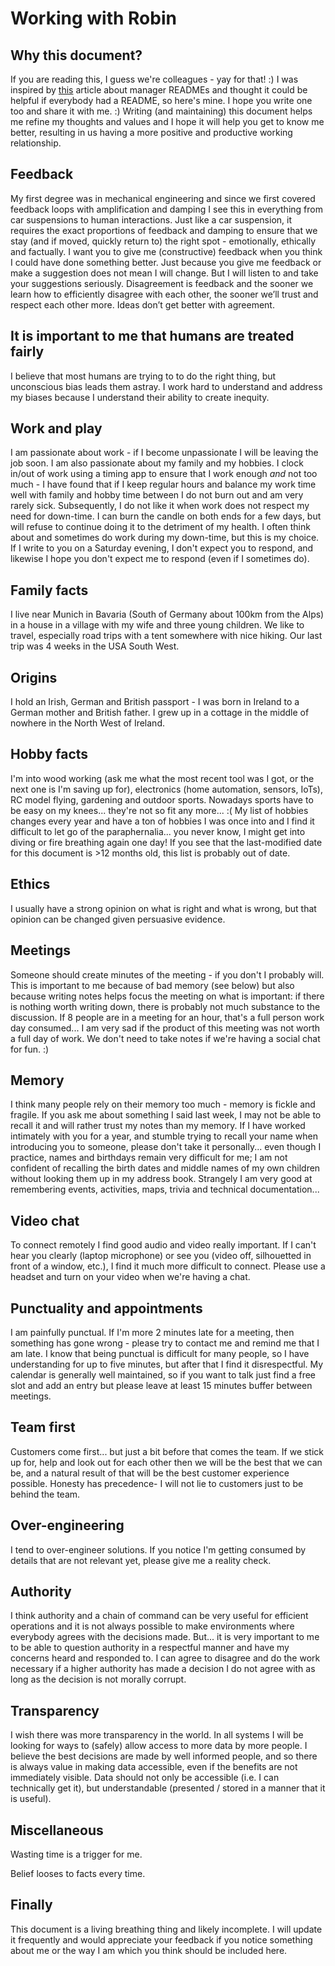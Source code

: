 # Working with Robin

## Why this document?

If you are reading this, I guess we're colleagues - yay for that! :)
I was inspired by [this](https://hackernoon.com/12-manager-readmes-from-silicon-valleys-top-tech-companies-26588a660afe) article about manager READMEs and thought it could be helpful if everybody had a README, so here's mine.  I hope you write one too and share it with me. :)
Writing (and maintaining) this document helps me refine my thoughts and values and I hope it will help you get to know me better, resulting in us having a more positive and productive working relationship.

## Feedback

My first degree was in mechanical engineering and since we first covered feedback loops with amplification and damping I see this in everything from car suspensions to human interactions.  Just like a car suspension, it requires the exact proportions of feedback and damping to ensure that we stay (and if moved, quickly return to) the right spot - emotionally, ethically and factually.
I want you to give me (constructive) feedback when you think I could have done something better.
Just because you give me feedback or make a suggestion does not mean I will change.  But I will listen to and take your suggestions seriously.
Disagreement is feedback and the sooner we learn how to efficiently disagree with each other, the sooner we’ll trust and respect each other more. Ideas don’t get better with agreement.

## It is important to me that humans are treated fairly

I believe that most humans are trying to to do the right thing, but unconscious bias leads them astray. I work hard to understand and address my biases because I understand their ability to create inequity.

## Work and play

I am passionate about work - if I become unpassionate I will be leaving the job soon.  I am also passionate about my family and my hobbies.  I clock in/out of work using a timing app to ensure that I work enough _and_ not too much - I have found that if I keep regular hours and balance my work time well with family and hobby time between I do not burn out and am very rarely sick.  Subsequently, I do not like it when work does not respect my need for down-time.  I can burn the candle on both ends for a few days, but will refuse to continue doing it to the detriment of my health.
I often think about and sometimes do work during my down-time, but this is my choice.  If I write to you on a Saturday evening, I don't expect you to respond, and likewise I hope you don't expect me to respond (even if I sometimes do).

## Family facts

I live near Munich in Bavaria (South of Germany about 100km from the Alps) in a house in a village with my wife and three young children.  We like to travel, especially road trips with a tent somewhere with nice hiking.  Our last trip was 4 weeks in the USA South West.

## Origins

I hold an Irish, German and British passport - I was born in Ireland to a German mother and British father.  I grew up in a cottage in the middle of nowhere in the North West of Ireland.

## Hobby facts

I'm into wood working (ask me what the most recent tool was I got, or the next one is I'm saving up for), electronics (home automation, sensors, IoTs), RC model flying, gardening and outdoor sports.  Nowadays sports have to be easy on my knees... they're not so fit any more... :(  My list of hobbies changes every year and have a ton of hobbies I was once into and I find it difficult to let go of the paraphernalia... you never know, I might get into diving or fire breathing again one day!  If you see that the last-modified date for this document is >12 months old, this list is probably out of date.

## Ethics

I usually have a strong opinion on what is right and what is wrong, but that opinion can be changed given persuasive evidence.

## Meetings

Someone should create minutes of the meeting - if you don't I probably will.  This is important to me because of bad memory (see below) but also because writing notes helps focus the meeting on what is important: if there is nothing worth writing down, there is probably not much substance to the discussion.
If 8 people are in a meeting for an hour, that's a full person work day consumed... I am very sad if the product of this meeting was not worth a full day of work.
We don't need to take notes if we're having a social chat for fun. :)

## Memory

I think many people rely on their memory too much - memory is fickle and fragile.  If you ask me about something I said last week, I may not be able to recall it and will rather trust my notes than my memory.
If I have worked intimately with you for a year, and stumble trying to recall your name when introducing you to someone, please don't take it personally... even though I practice, names and birthdays remain very difficult for me; I am not confident of recalling the birth dates and middle names of my own children without looking them up in my address book.
Strangely I am very good at remembering events, activities, maps, trivia and technical documentation...

## Video chat

To connect remotely I find good audio and video really important.  If I can't hear you clearly (laptop microphone) or see you (video off, silhouetted in front of a window, etc.), I find it much more difficult to connect.  Please use a headset and turn on your video when we're having a chat.


## Punctuality and appointments

I am painfully punctual.  If I'm more 2 minutes late for a meeting, then something has gone wrong - please try to contact me and remind me that I am late.
I know that being punctual is difficult for many people, so I have understanding for up to five minutes, but after that I find it disrespectful.
My calendar is generally well maintained, so if you want to talk just find a free slot and add an entry but please leave at least 15 minutes buffer between meetings.

## Team first

Customers come first... but just a bit before that comes the team.  If we stick up for, help and look out for each other then we will be the best that we can be, and a natural result of that will be the best customer experience possible.
Honesty has precedence- I will not lie to customers just to be behind the team.

## Over-engineering

I tend to over-engineer solutions.  If you notice I'm getting consumed by details that are not relevant yet, please give me a reality check.

## Authority

I think authority and a chain of command can be very useful for efficient operations and it is not always possible to make environments where everybody agrees with the decisions made.  But... it is very important to me to be able to question authority in a respectful manner and have my concerns heard and responded to.
I can agree to disagree and do the work necessary if a higher authority has made a decision I do not agree with as long as the decision is not morally corrupt.

## Transparency

I wish there was more transparency in the world.  In all systems I will be looking for ways to (safely) allow access to more data by more people.  I believe the best decisions are made by well informed people, and so there is always value in making data accessible, even if the benefits are not immediately visible.
Data should not only be accessible (i.e. I can technically get it), but understandable (presented / stored in a manner that it is useful).

## Miscellaneous

Wasting time is a trigger for me.

Belief looses to facts every time.

## Finally

This document is a living breathing thing and likely incomplete. I will update it frequently and would appreciate your feedback if you notice something about me or the way I am which you think should be included here.
